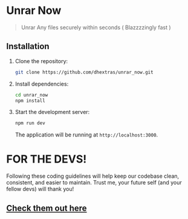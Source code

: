 # Unrar Now

> Unrar Any files securely within seconds ( Blazzzzingly fast )

## Installation

1. Clone the repository:

   ```bash
   git clone https://github.com/dhextras/unrar_now.git
   ```

2. Install dependencies:

   ```bash
   cd unrar_now
   npm install
   ```

3. Start the development server:

   ```bash
   npm run dev
   ```

   The application will be running at `http://localhost:3000`.

# FOR THE DEVS!

Following these coding guidelines will help keep our codebase clean, consistent, and easier to maintain. Trust me, your future self (and your fellow devs) will thank you!

## [Check them out here](https://gist.github.com/dhextras/77cffdb7eaaa574952828067c79de1a2)
